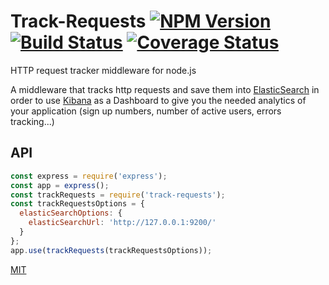 # Track-Requests [![NPM Version][npm-version-image]][npm-url] [![Build Status](https://travis-ci.com/omargho/track-requests.svg?branch=master)](https://travis-ci.com/omargho/track-requests) [![Coverage Status](https://coveralls.io/repos/github/omargho/track-requests/badge.svg?branch=master)](https://coveralls.io/github/omargho/track-requests?branch=master)

HTTP request tracker middleware for node.js

A middleware that tracks http requests and save them 
into [ElasticSearch](https://www.elastic.co/fr/products/elastic-stack) in order to use [Kibana](https://www.elastic.co/fr/products/kibana) as a
Dashboard to give you the needed analytics of your application (sign up numbers,
number of active users, errors tracking...)  
  
  
## API

<!-- eslint-disable no-unused-vars -->

```js
const express = require('express');
const app = express();
const trackRequests = require('track-requests');
const trackRequestsOptions = {
  elasticSearchOptions: {
    elasticSearchUrl: 'http://127.0.0.1:9200/'
  }
};
app.use(trackRequests(trackRequestsOptions));
```


[MIT](LICENSE)

[npm-url]: https://www.npmjs.com/package/track-requests
[npm-version-image]: https://badgen.net/npm/v/track-requests
